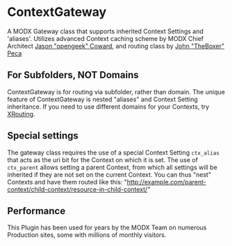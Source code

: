 # ContextGateway

A MODX Gateway class that supports inherited Context Settings and 'aliases'. Utilizes advanced Context caching scheme by MODX Chief Architect [Jason "opengeek" Coward](https://github.com/opengeek), and routing class by [John "TheBoxer" Peca](https://github.com/TheBoxer)

## For Subfolders, NOT Domains

ContextGateway is for routing via subfolder, rather than domain. The unique feature of ContextGateway is nested "aliases" and Context Setting inheritance. If you need to use different domains for your Contexts, try [XRouting](http://modx.com/extras/package/xrouting).

## Special settings

The gateway class requires the use of a special Context Setting ```ctx_alias``` that acts as the uri bit for the Context on which it is set. The use of `ctx_parent` allows setting a parent Context, from which all settings will be inherited if they are not set on the current Context. You can thus "nest" Contexts and have them routed like this: "http://example.com/parent-context/child-context/resource-in-child-context/"

## Performance

This Plugin has been used for years by the MODX Team on numerous Production sites, some with millions of monthly visitors.